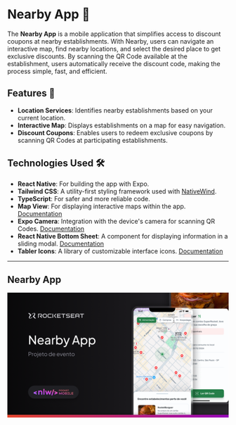 # Nearby App 📍

The **Nearby App** is a mobile application that simplifies access to discount coupons at nearby establishments. With Nearby, users can navigate an interactive map, find nearby locations, and select the desired place to get exclusive discounts. By scanning the QR Code available at the establishment, users automatically receive the discount code, making the process simple, fast, and efficient.

## Features 🌟

- **Location Services**: Identifies nearby establishments based on your current location.
- **Interactive Map**: Displays establishments on a map for easy navigation.
- **Discount Coupons**: Enables users to redeem exclusive coupons by scanning QR Codes at participating establishments.

## Technologies Used 🛠️

- **React Native**: For building the app with Expo.
- **Tailwind CSS**: A utility-first styling framework used with [NativeWind](https://www.nativewind.dev/).
- **TypeScript**: For safer and more reliable code.
- **Map View**: For displaying interactive maps within the app. [Documentation](https://github.com/react-native-maps/react-native-maps)
- **Expo Camera**: Integration with the device's camera for scanning QR Codes. [Documentation](https://docs.expo.dev/versions/latest/sdk/camera/)
- **React Native Bottom Sheet**: A component for displaying information in a sliding modal. [Documentation](https://github.com/gorhom/react-native-bottom-sheet)
- **Tabler Icons**: A library of customizable interface icons. [Documentation](https://tabler-icons.io/)

---

## Nearby App

![DailyDiet_Thumbnail](src/assets/thumbnail.png)
